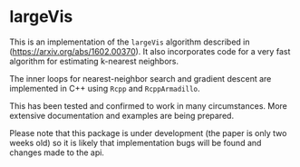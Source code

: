 largeVis
================

This is an implementation of the `largeVis` algorithm described in (<https://arxiv.org/abs/1602.00370>). It also incorporates code for a very fast algorithm for estimating k-nearest neighbors.

The inner loops for nearest-neighbor search and gradient descent are implemented in C++ using `Rcpp` and `RcppArmadillo`.

This has been tested and confirmed to work in many circumstances. More extensive documentation and examples are being prepared.

Please note that this package is under development (the paper is only two weeks old) so it is likely that implementation bugs will be found and changes made to the api.
